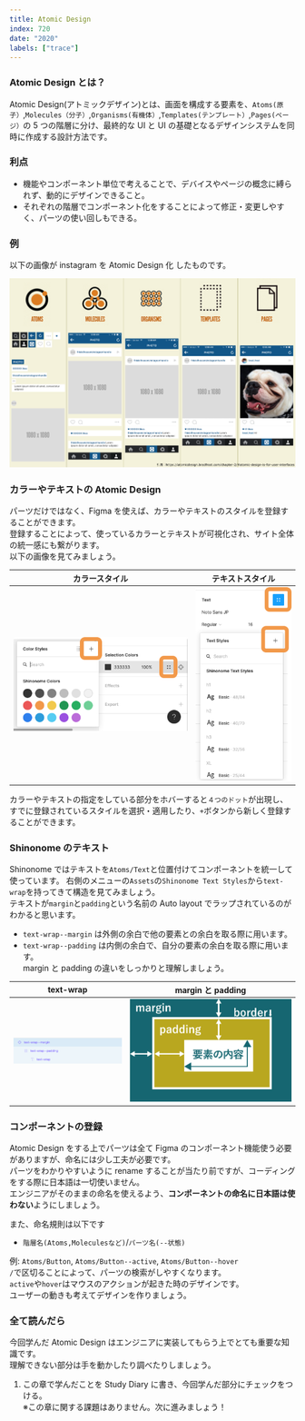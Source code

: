 ```yaml
---
title: Atomic Design
index: 720
date: "2020"
labels: ["trace"]
---
```


### Atomic Design とは？

Atomic Design(アトミックデザイン)とは、画面を構成する要素を、`Atoms(原子）`,`Molecules（分子）`,`Organisms(有機体）`,`Templates(テンプレート）`,`Pages(ページ）`の 5 つの階層に分け、最終的な UI と UI の基礎となるデザインシステムを同時に作成する設計方法です。

### 利点

- 機能やコンポーネント単位で考えることで、デバイスやページの概念に縛られず、動的にデザインできること。
- それぞれの階層でコンポーネント化をすることによって修正・変更しやすく、パーツの使い回しもできる。

### 例

以下の画像が instagram を Atomic Design 化 したものです。

![instagram](./instagram.png)

### カラーやテキストの Atomic Design

パーツだけではなく、Figma を使えば、カラーやテキストのスタイルを登録することができます。  
登録することによって、使っているカラーとテキストが可視化され、サイト全体の統一感にも繋がります。  
以下の画像を見てみましょう。

| カラースタイル                     | テキストスタイル                 |
| ---------------------------------- | -------------------------------- |
| ![Color Styles](./colorStyles.png) | ![Text Styles](./textStyles.png) |

カラーやテキストの指定をしている部分をホバーすると`４つのドット`が出現し、すでに登録されているスタイルを選択・適用したり、`+`ボタンから新しく登録することができます。

### Shinonome のテキスト

Shinonome ではテキストを`Atoms/Text`と位置付けてコンポーネントを統一して使っています。 右側のメニューの`Assets`の`Shinonome Text Styles`から`text-wrap`を持ってきて構造を見てみましょう。  
テキストが`margin`と`padding`という名前の Auto layout でラップされているのがわかると思います。

- `text-wrap--margin` は外側の余白で他の要素との余白を取る際に用います。
- `text-wrap--padding` は内側の余白で、自分の要素の余白を取る際に用います。  
  margin と padding の違いをしっかりと理解しましょう。

| text-wrap                     | margin と padding                   |
| ----------------------------- | ----------------------------------- |
| ![text-wrap](./text-wrap.png) | ![Text Styles](./marginPadding.png) |

### コンポーネントの登録

Atomic Design をする上でパーツは全て Figma のコンポーネント機能使う必要がありますが、命名には少し工夫が必要です。  
パーツをわかりやすいように rename することが当たり前ですが、コーディングをする際に日本語は一切使いません。  
エンジニアがそのままの命名を使えるよう、**コンポーネントの命名に日本語は使わない**ようにしましょう。

また、命名規則は以下です

- `階層名(Atoms,Moleculesなど)`/`パーツ名(--状態)`

例: `Atoms/Button`, `Atoms/Button--active`, `Atoms/Button--hover`  
`/`で区切ることによって、パーツの検索がしやすくなります。  
`active`や`hover`はマウスのアクションが起きた時のデザインです。  
ユーザーの動きも考えてデザインを作りましょう。

### 全て読んだら

今回学んだ Atomic Design はエンジニアに実装してもらう上でとても重要な知識です。  
理解できない部分は手を動かしたり調べたりしましょう。

1. この章で学んだことを Study Diary に書き、今回学んだ部分にチェックをつける。  
   ※この章に関する課題はありません。次に進みましょう！
